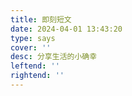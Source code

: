 ```yaml
---
title: 即刻短文
date: 2024-04-01 13:43:20
type: says
cover: ''
desc: 分享生活的小确幸
leftend: ''
rightend: ''
---
```

